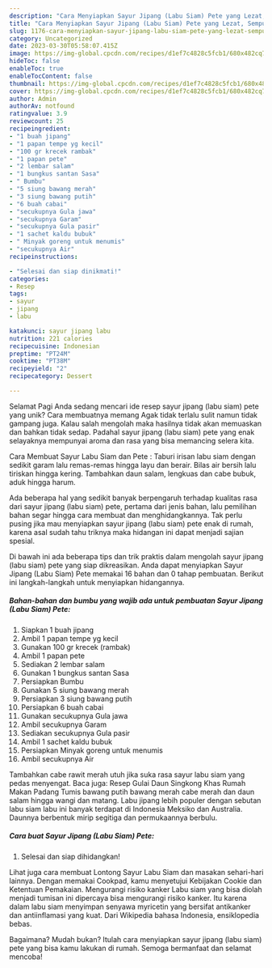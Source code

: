 ```yaml
---
description: "Cara Menyiapkan Sayur Jipang (Labu Siam) Pete yang Lezat, Sempurna"
title: "Cara Menyiapkan Sayur Jipang (Labu Siam) Pete yang Lezat, Sempurna"
slug: 1176-cara-menyiapkan-sayur-jipang-labu-siam-pete-yang-lezat-sempurna
category: Uncategorized
date: 2023-03-30T05:58:07.415Z
image: https://img-global.cpcdn.com/recipes/d1ef7c4828c5fcb1/680x482cq70/sayur-jipang-labu-siam-pete-foto-resep-utama.jpg
hideToc: false
enableToc: true
enableTocContent: false
thumbnail: https://img-global.cpcdn.com/recipes/d1ef7c4828c5fcb1/680x482cq70/sayur-jipang-labu-siam-pete-foto-resep-utama.jpg
cover: https://img-global.cpcdn.com/recipes/d1ef7c4828c5fcb1/680x482cq70/sayur-jipang-labu-siam-pete-foto-resep-utama.jpg
author: Admin
authorAv: notfound
ratingvalue: 3.9
reviewcount: 25
recipeingredient:
- "1 buah jipang"
- "1 papan tempe yg kecil"
- "100 gr krecek rambak"
- "1 papan pete"
- "2 lembar salam"
- "1 bungkus santan Sasa"
- " Bumbu"
- "5 siung bawang merah"
- "3 siung bawang putih"
- "6 buah cabai"
- "secukupnya Gula jawa"
- "secukupnya Garam"
- "secukupnya Gula pasir"
- "1 sachet kaldu bubuk"
- " Minyak goreng untuk menumis"
- "secukupnya Air"
recipeinstructions:

- "Selesai dan siap dinikmati!"
categories:
- Resep
tags:
- sayur
- jipang
- labu

katakunci: sayur jipang labu 
nutrition: 221 calories
recipecuisine: Indonesian
preptime: "PT24M"
cooktime: "PT38M"
recipeyield: "2"
recipecategory: Dessert

---
```



Selamat Pagi Anda sedang mencari ide resep sayur jipang (labu siam) pete yang unik? Cara membuatnya memang Agak tidak terlalu sulit namun tidak gampang juga. Kalau salah mengolah maka hasilnya tidak akan memuaskan dan bahkan tidak sedap. Padahal sayur jipang (labu siam) pete yang enak selayaknya mempunyai aroma dan rasa yang bisa memancing selera kita.


Cara Membuat Sayur Labu Siam dan Pete : Taburi irisan labu siam dengan sedikit garam lalu remas-remas hingga layu dan berair. Bilas air bersih lalu tiriskan hingga kering. Tambahkan daun salam, lengkuas dan cabe bubuk, aduk hingga harum.

Ada beberapa hal yang sedikit banyak berpengaruh terhadap kualitas rasa dari sayur jipang (labu siam) pete, pertama dari jenis bahan, lalu pemilihan bahan segar hingga cara membuat dan menghidangkannya. Tak perlu pusing jika mau menyiapkan sayur jipang (labu siam) pete enak di rumah, karena asal sudah tahu triknya maka hidangan ini dapat menjadi sajian spesial.


Di bawah ini ada beberapa tips dan trik praktis dalam mengolah sayur jipang (labu siam) pete yang siap dikreasikan. Anda dapat menyiapkan Sayur Jipang (Labu Siam) Pete memakai 16 bahan dan 0 tahap pembuatan. Berikut ini langkah-langkah untuk menyiapkan hidangannya.

<!--inarticleads1-->

##### Bahan-bahan dan bumbu yang wajib ada untuk pembuatan Sayur Jipang (Labu Siam) Pete:

1. Siapkan 1 buah jipang
1. Ambil 1 papan tempe yg kecil
1. Gunakan 100 gr krecek (rambak)
1. Ambil 1 papan pete
1. Sediakan 2 lembar salam
1. Gunakan 1 bungkus santan Sasa
1. Persiapkan  Bumbu
1. Gunakan 5 siung bawang merah
1. Persiapkan 3 siung bawang putih
1. Persiapkan 6 buah cabai
1. Gunakan secukupnya Gula jawa
1. Ambil secukupnya Garam
1. Sediakan secukupnya Gula pasir
1. Ambil 1 sachet kaldu bubuk
1. Persiapkan  Minyak goreng untuk menumis
1. Ambil secukupnya Air


Tambahkan cabe rawit merah utuh jika suka rasa sayur labu siam yang pedas menyengat. Baca juga: Resep Gulai Daun Singkong Khas Rumah Makan Padang Tumis bawang putih bawang merah cabe merah dan daun salam hingga wangi dan matang. Labu jipang lebih populer dengan sebutan labu siam labu ini banyak terdapat di Indonesia Meksiko dan Australia. Daunnya berbentuk mirip segitiga dan permukaannya berbulu. 

<!--inarticleads2-->

##### Cara buat Sayur Jipang (Labu Siam) Pete:


1. Selesai dan siap dihidangkan!

Lihat juga cara membuat Lontong Sayur Labu Siam dan masakan sehari-hari lainnya. Dengan memakai Cookpad, kamu menyetujui Kebijakan Cookie dan Ketentuan Pemakaian. Mengurangi risiko kanker Labu siam yang bisa diolah menjadi tumisan ini dipercaya bisa mengurangi risiko kanker. Itu karena dalam labu siam menyimpan senyawa myricetin yang bersifat antikanker dan antiinflamasi yang kuat. Dari Wikipedia bahasa Indonesia, ensiklopedia bebas. 

Bagaimana? Mudah bukan? Itulah cara menyiapkan sayur jipang (labu siam) pete yang bisa kamu lakukan di rumah. Semoga bermanfaat dan selamat mencoba!
